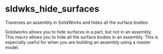 sldwks_hide_surfaces
====================

Traverses an assembly in SolidWorks and hides all the surface bodies:

Solidworks allows you to hide surfaces in a part, but not in an assembly. This macro allows you to hide all the surface bodies in an assembly. This is especially useful for when you are building an assembly using a master model.
